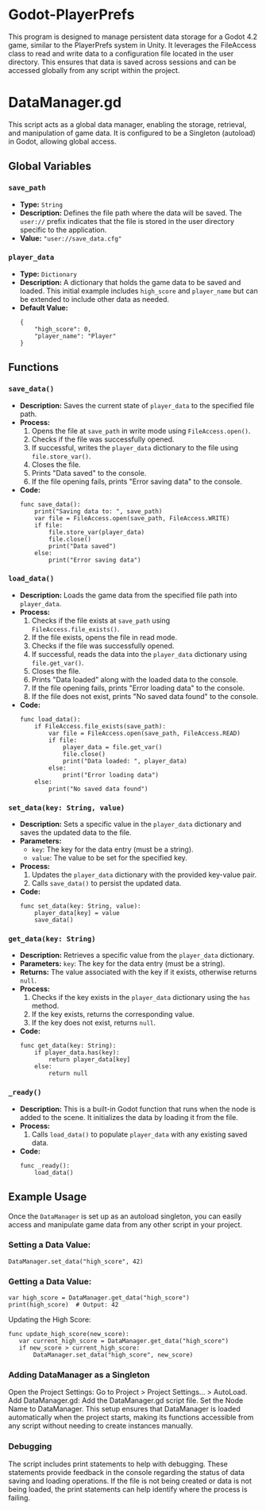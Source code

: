 # Godot-PlayerPrefs
This program is designed to manage persistent data storage for a Godot 4.2 game, similar to the PlayerPrefs system in Unity. It leverages the FileAccess class to read and write data to a configuration file located in the user directory. This ensures that data is saved across sessions and can be accessed globally from any script within the project.

# DataManager.gd

This script acts as a global data manager, enabling the storage, retrieval, and manipulation of game data. It is configured to be a Singleton (autoload) in Godot, allowing global access.

## Global Variables

### `save_path`
- **Type:** `String`
- **Description:** Defines the file path where the data will be saved. The `user://` prefix indicates that the file is stored in the user directory specific to the application.
- **Value:** `"user://save_data.cfg"`

### `player_data`
- **Type:** `Dictionary`
- **Description:** A dictionary that holds the game data to be saved and loaded. This initial example includes `high_score` and `player_name` but can be extended to include other data as needed.
- **Default Value:**
    ```gdscript
    {
        "high_score": 0,
        "player_name": "Player"
    }
    ```

## Functions

### `save_data()`
- **Description:** Saves the current state of `player_data` to the specified file path.
- **Process:**
  1. Opens the file at `save_path` in write mode using `FileAccess.open()`.
  2. Checks if the file was successfully opened.
  3. If successful, writes the `player_data` dictionary to the file using `file.store_var()`.
  4. Closes the file.
  5. Prints "Data saved" to the console.
  6. If the file opening fails, prints "Error saving data" to the console.
- **Code:**
    ```gdscript
    func save_data():
        print("Saving data to: ", save_path)
        var file = FileAccess.open(save_path, FileAccess.WRITE)
        if file:
            file.store_var(player_data)
            file.close()
            print("Data saved")
        else:
            print("Error saving data")
    ```

### `load_data()`
- **Description:** Loads the game data from the specified file path into `player_data`.
- **Process:**
  1. Checks if the file exists at `save_path` using `FileAccess.file_exists()`.
  2. If the file exists, opens the file in read mode.
  3. Checks if the file was successfully opened.
  4. If successful, reads the data into the `player_data` dictionary using `file.get_var()`.
  5. Closes the file.
  6. Prints "Data loaded" along with the loaded data to the console.
  7. If the file opening fails, prints "Error loading data" to the console.
  8. If the file does not exist, prints "No saved data found" to the console.
- **Code:**
    ```gdscript
    func load_data():
        if FileAccess.file_exists(save_path):
            var file = FileAccess.open(save_path, FileAccess.READ)
            if file:
                player_data = file.get_var()
                file.close()
                print("Data loaded: ", player_data)
            else:
                print("Error loading data")
        else:
            print("No saved data found")
    ```

### `set_data(key: String, value)`
- **Description:** Sets a specific value in the `player_data` dictionary and saves the updated data to the file.
- **Parameters:**
  - `key`: The key for the data entry (must be a string).
  - `value`: The value to be set for the specified key.
- **Process:**
  1. Updates the `player_data` dictionary with the provided key-value pair.
  2. Calls `save_data()` to persist the updated data.
- **Code:**
    ```gdscript
    func set_data(key: String, value):
        player_data[key] = value
        save_data()
    ```

### `get_data(key: String)`
- **Description:** Retrieves a specific value from the `player_data` dictionary.
- **Parameters:** `key`: The key for the data entry (must be a string).
- **Returns:** The value associated with the key if it exists, otherwise returns `null`.
- **Process:**
  1. Checks if the key exists in the `player_data` dictionary using the `has` method.
  2. If the key exists, returns the corresponding value.
  3. If the key does not exist, returns `null`.
- **Code:**
    ```gdscript
    func get_data(key: String):
        if player_data.has(key):
            return player_data[key]
        else:
            return null
    ```

### `_ready()`
- **Description:** This is a built-in Godot function that runs when the node is added to the scene. It initializes the data by loading it from the file.
- **Process:**
  1. Calls `load_data()` to populate `player_data` with any existing saved data.
- **Code:**
    ```gdscript
    func _ready():
        load_data()
    ```

## Example Usage

Once the `DataManager` is set up as an autoload singleton, you can easily access and manipulate game data from any other script in your project.

### Setting a Data Value:
```gdscript
DataManager.set_data("high_score", 42)
 ```

### Getting a Data Value:
```gdscript
var high_score = DataManager.get_data("high_score")
print(high_score)  # Output: 42
 ```

Updating the High Score:
 ```gdscript
func update_high_score(new_score):
    var current_high_score = DataManager.get_data("high_score")
    if new_score > current_high_score:
        DataManager.set_data("high_score", new_score)
 ```

### Adding DataManager as a Singleton
Open the Project Settings:
Go to Project > Project Settings... > AutoLoad.
Add DataManager.gd:
Add the DataManager.gd script file.
Set the Node Name to DataManager.
This setup ensures that DataManager is loaded automatically when the project starts, making its functions accessible from any script without needing to create instances manually.

### Debugging
The script includes print statements to help with debugging. These statements provide feedback in the console regarding the status of data saving and loading operations. If the file is not being created or data is not being loaded, the print statements can help identify where the process is failing.
